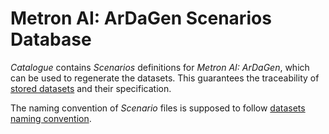 # Metron AI: ArDaGen Scenarios Database

*Catalogue* contains *Scenarios* definitions for *Metron AI: ArDaGen*, which can be used to regenerate the datasets.
This guarantees the traceability of [stored datasets](../datasets/ardagen.md#datasets-overview) and their specification.

The naming convention of *Scenario* files is supposed to follow
[datasets naming convention](../datasets/ardagen.md#datasets-codename-convention).

